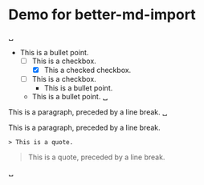 # Demo for better-md-import
␣

- This is a bullet point.
    - [ ]  This is a checkbox.
        - [x]  This a checked checkbox.
    - [ ]  This is a checkbox.
        - This is a bullet point.
    - This is a bullet point.
    ␣

This is a paragraph, preceded by a line break.
␣

This is a paragraph, preceded by a line break.

    > This is a quote.


> This is a quote, preceded by a line break.

␣

